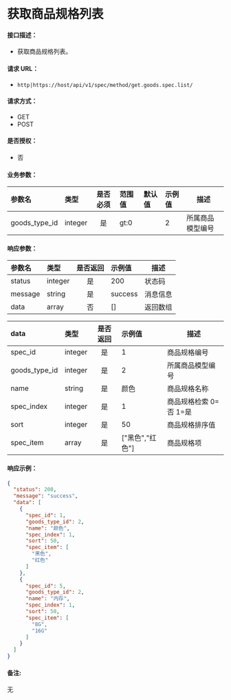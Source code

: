 # 获取商品规格列表

#### 接口描述：
- 获取商品规格列表。

#### 请求 URL：
- `http|https://host/api/v1/spec/method/get.goods.spec.list/`

#### 请求方式：
- GET
- POST

#### 是否授权：
- 否

#### 业务参数：
|参数名|类型|是否必须|范围值|默认值|示例值|描述|
|:----|:---|:---:|:-----|:-----|:-----|-----|
|goods_type_id |integer |是 |gt:0 | |2 |所属商品模型编号 |

#### 响应参数：
|参数名|类型|是否返回|示例值|描述|
|:-----|:-----|:---:|:-----|-----|
|status |integer |是 |200 |状态码 |
|message |string |是 |success |消息信息 |
|data |array |否 |[] |返回数组 |

|data|类型|是否返回|示例值|描述|
|:-----|:-----|:---:|:-----|-----|
|spec_id |integer |是 |1 |商品规格编号 |
|goods_type_id |integer |是 |2 |所属商品模型编号 |
|name |string |是 |颜色 |商品规格名称 |
|spec_index |integer |是 |1 |商品规格检索 0=否 1=是 |
|sort |integer |是 |50 |商品规格排序值 |
|spec_item |array |是 |[&#34;黑色&#34;,&#34;红色&#34;] |商品规格项 |

#### 响应示例：
```json
{
  "status": 200,
  "message": "success",
  "data": [
    {
      "spec_id": 1,
      "goods_type_id": 2,
      "name": "颜色",
      "spec_index": 1,
      "sort": 50,
      "spec_item": [
        "黑色",
        "红色"
      ]
    },
    {
      "spec_id": 5,
      "goods_type_id": 2,
      "name": "内存",
      "spec_index": 1,
      "sort": 50,
      "spec_item": [
        "8G",
        "16G"
      ]
    }
  ]
}
```

#### 备注:
无